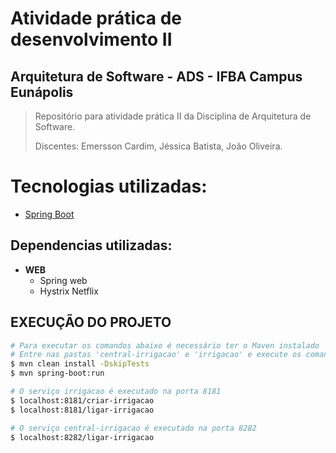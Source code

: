 # Atividade prática de desenvolvimento II
## Arquitetura de Software - ADS - IFBA Campus Eunápolis
> <p>Repositório para atividade prática II da Disciplina de Arquitetura de Software.</p>
> <p>Discentes: Emersson Cardim, Jéssica Batista, João Oliveira.</p>

Tecnologias utilizadas:
=================
<!--ts-->
* [Spring Boot](https://spring.io/projects/spring-boot)

<!--te-->
## Dependencias utilizadas:
<!--ts-->
* <b>WEB</b>
   * Spring web
   * Hystrix Netflix
<!--te-->

## EXECUÇÃO DO PROJETO
```bash
# Para executar os comandos abaixo é necessário ter o Maven instalado
# Entre nas pastas 'central-irrigacao' e 'irrigacao' e execute os comandos para executar os servidores
$ mvn clean install -DskipTests
$ mvn spring-boot:run

# O serviço irrigacao é executado na porta 8181
$ localhost:8181/criar-irrigacao
$ localhost:8181/ligar-irrigacao

# O serviço central-irrigacao é executado na porta 8282
$ localhost:8282/ligar-irrigacao

```
